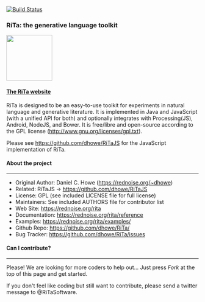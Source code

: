 [![Build Status](https://travis-ci.org/dhowe/RiTa.svg?branch=master)](https://travis-ci.org/dhowe/RiTa)

### RiTa: the generative language toolkit 

<a href="https://rednoise.org/rita/"><img height=120 src="https://rednoise.org/rita/img/RiTa-logo3.png"/></a>

#### <a href="https://rednoise.org/rita">The RiTa website</a>

RiTa is designed to be an easy-to-use toolkit for experiments in natural language and generative literature. It is implemented in Java and JavaScript (with a unified API for both) and optionally integrates with Processing(JS), Android, NodeJS, and Bower. It is free/libre and open-source according to the GPL license (http://www.gnu.org/licenses/gpl.txt). 

Please see https://github.com/dhowe/RiTaJS for the JavaScript implementation of RiTa.  

#### About the project
--------
* Original Author:  Daniel C. Howe (https://rednoise.org/~dhowe)
* Related:			RiTaJS -> https://github.com/dhowe/RiTaJS
* License:			GPL (see included LICENSE file for full license)
* Maintainers:      See included AUTHORS file for contributor list
* Web Site:         https://rednoise.org/rita
* Documentation:    https://rednoise.org/rita/reference
* Examples:         https://rednoise.org/rita/examples/
* Github Repo:      https://github.com/dhowe/RiTa/
* Bug Tracker:      https://github.com/dhowe/RiTa/issues

#### Can I contribute?
--------
Please! We are looking for more coders to help out... Just press *Fork* at the top of this page and get started. 

If you don't feel like coding but still want to contribute, please send a twitter message to @RiTaSoftware.


